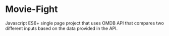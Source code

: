 # Movie-Fight

Javascript ES6+ single page project that uses OMDB API that compares two different inputs based on the data provided in the API.
